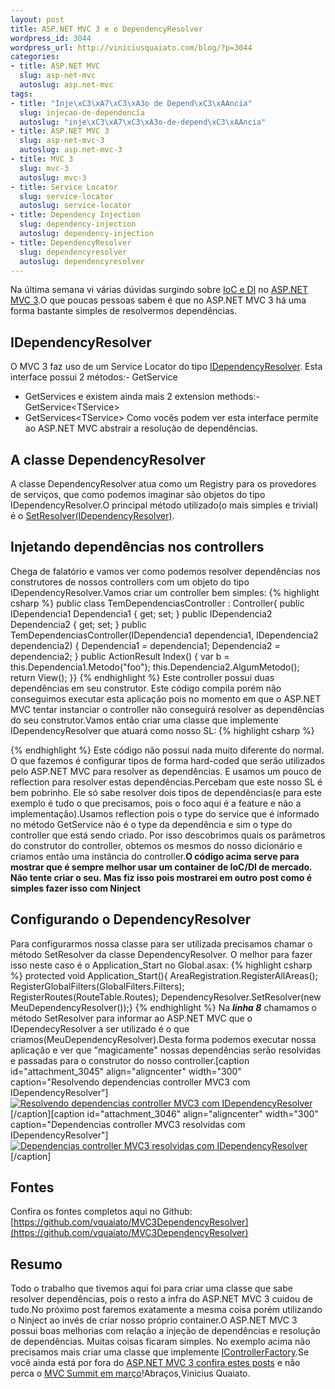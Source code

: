 ```yaml
--- 
layout: post
title: ASP.NET MVC 3 e o DependencyResolver
wordpress_id: 3044
wordpress_url: http://viniciusquaiato.com/blog/?p=3044
categories: 
- title: ASP.NET MVC
  slug: asp-net-mvc
  autoslug: asp.net-mvc
tags: 
- title: "Inje\xC3\xA7\xC3\xA3o de Depend\xC3\xAAncia"
  slug: injecao-de-dependencia
  autoslug: "inje\xC3\xA7\xC3\xA3o-de-depend\xC3\xAAncia"
- title: ASP.NET MVC 3
  slug: asp-net-mvc-3
  autoslug: asp.net-mvc-3
- title: MVC 3
  slug: mvc-3
  autoslug: mvc-3
- title: Service Locator
  slug: service-locator
  autoslug: service-locator
- title: Dependency Injection
  slug: dependency-injection
  autoslug: dependency-injection
- title: DependencyResolver
  slug: dependencyresolver
  autoslug: dependencyresolver
---
```

Na última semana vi várias dúvidas surgindo sobre [IoC e DI](http://viniciusquaiato.com/blog/wp-admin/edit-tags.php?action=edit&taxonomy=post_tag&post_type=post&tag_ID=27) no [ASP.NET MVC 3](http://viniciusquaiato.com/asp-net-mvc-3).O que poucas pessoas sabem é que no ASP.NET MVC 3 há uma forma bastante simples de resolvermos dependências.

## IDependencyResolver
O MVC 3 faz uso de um Service Locator do tipo [IDependencyResolver](http://msdn.microsoft.com/en-us/library/system.web.mvc.idependencyresolver(v=vs.98).aspx). Esta interface possui 2 métodos:- GetService
- GetServices
e existem ainda mais 2 extension methods:- GetService&lt;TService&gt;
- GetServices&lt;TService&gt;
Como vocês podem ver esta interface permite ao ASP.NET MVC abstrair a resolução de dependências.

## A classe DependencyResolver
A classe DependencyResolver atua como um Registry para os provedores de serviços, que como podemos imaginar são objetos do tipo IDependencyResolver.O principal método utilizado(o mais simples e trivial) é o [SetResolver(IDependencyResolver)](http://msdn.microsoft.com/en-us/library/gg401985(v=vs.98).aspx).

## Injetando dependências nos controllers
Chega de falatório e vamos ver como podemos resolver dependências nos construtores de nossos controllers com um objeto do tipo IDependencyResolver.Vamos criar um controller bem simples:
{% highlight csharp %}
public class TemDependenciasController : Controller{    public IDependencia1 Dependencia1 { get; set; }    public IDependencia2 Dependencia2 { get; set; }    public TemDependenciasController(IDependencia1 dependencia1, IDependencia2 dependencia2)    {        Dependencia1 = dependencia1;        Dependencia2 = dependencia2;    }    public ActionResult Index()    {        var b = this.Dependencia1.Metodo("foo");        this.Dependencia2.AlgumMetodo();        return View();    }}
{% endhighlight %}
Este controller possui duas dependências em seu construtor. Este código compila porém não conseguimos executar esta aplicação pois no momento em que o ASP.NET MVC tentar instanciar o controller não conseguirá resolver as dependências do seu construtor.Vamos então criar uma classe que implemente IDependencyResolver que atuará como nosso SL:
{% highlight csharp %}

{% endhighlight %}
 Este código não possui nada muito diferente do normal. O que fazemos é configurar tipos de forma hard-coded que serão utilizados pelo ASP.NET MVC para resolver as dependências. E usamos um pouco de reflection para resolver estas dependências.Percebam que este nosso SL é bem pobrinho. Ele só sabe resolver dois tipos de dependências(e para este exemplo é tudo o que precisamos, pois o foco aqui é a feature e não a implementação).Usamos reflection pois o type do service que é informado no método GetService não é o type da dependência e sim o type do controller que está sendo criado. Por isso descobrimos quais os parâmetros do construtor do controller, obtemos os mesmos do nosso dicionário e criamos então uma instância do controller.**O código acima serve para mostrar que é sempre melhor usar um container de IoC/DI de mercado. Não tente criar o seu. Mas fiz isso pois mostrarei em outro post como é simples fazer isso  com Ninject**

## Configurando o DependencyResolver
Para configurarmos nossa classe para ser utilizada precisamos chamar o método SetResolver da classe DependencyResolver. O melhor para fazer isso neste caso é o Application_Start no Global.asax:
{% highlight csharp %}
protected void Application_Start(){    AreaRegistration.RegisterAllAreas();    RegisterGlobalFilters(GlobalFilters.Filters);    RegisterRoutes(RouteTable.Routes);    DependencyResolver.SetResolver(new MeuDependencyResolver());}
{% endhighlight %}
Na **_linha 8_** chamamos o método SetResolver para informar ao ASP.NET MVC que o IDependecyResolver a ser utilizado é o que criamos(MeuDependencyResolver).Desta forma podemos executar nossa aplicação e ver que "magicamente" nossas dependências serão resolvidas e passadas para o construtor do nosso controller.[caption id="attachment_3045" align="aligncenter" width="300" caption="Resolvendo dependencias controller MVC3 com  IDependencyResolver"][![Resolvendo dependencias controller MVC3 com  IDependencyResolver](http://viniciusquaiato.com/blog/wp-content/uploads/2011/02/Resolvendo-dependencias-controller-IDependencyResolver-300x209.png "Resolvendo dependencias controller MVC3 com  IDependencyResolver")](http://viniciusquaiato.com/blog/wp-content/uploads/2011/02/Resolvendo-dependencias-controller-IDependencyResolver.png)[/caption][caption id="attachment_3046" align="aligncenter" width="300" caption="Dependencias controller MVC3 resolvidas com IDependencyResolver"][![Dependencias controller MVC3 resolvidas com IDependencyResolver](http://viniciusquaiato.com/blog/wp-content/uploads/2011/02/Dependencias-controller-resolvidas-com-IDependencyResolver-300x196.png "Dependencias controller MVC3 resolvidas com IDependencyResolver")](http://viniciusquaiato.com/blog/wp-content/uploads/2011/02/Dependencias-controller-resolvidas-com-IDependencyResolver.png)[/caption]

## Fontes
Confira os fontes completos aqui no Github: [https://github.com/vquaiato/MVC3DependencyResolver](https://github.com/vquaiato/MVC3DependencyResolver)

## Resumo
Todo o trabalho que tivemos aqui foi para criar uma classe que sabe resolver dependências, pois o resto a infra do ASP.NET MVC 3 cuidou de tudo.No próximo post faremos exatamente a mesma coisa porém utilizando o Ninject ao invés de criar nosso próprio container.O ASP.NET MVC 3 possui boas melhorias com relação a injeção de dependências e resolução de dependências. Muitas coisas ficaram simples. No exemplo acima não precisamos mais criar uma classe que implemente [IControllerFactory](http://msdn.microsoft.com/en-us/library/system.web.mvc.icontrollerfactory.aspx).Se você ainda está por fora do [ASP.NET MVC 3 confira estes posts](http://viniciusquaiato.com/blog/asp-net-mvc-3/) e não perca o [MVC Summit em março](http://mvcsummit.net)!Abraços,Vinicius Quaiato.
